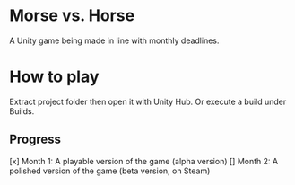 # Morse vs. Horse
A Unity game being made in line with monthly deadlines.

# How to play
Extract project folder then open it with Unity Hub.
Or execute a build under Builds.

## Progress
[x] Month 1: A playable version of the game (alpha version)
[] Month 2: A polished version of the game (beta version, on Steam)
